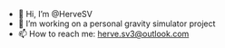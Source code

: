 - 👋 Hi, I’m @HerveSV 
- 🌱 I’m working on a personal gravity simulator project
- 📫 How to reach me: herve.sv3@outlook.com

<!---
HerveSV/HerveSV is a ✨ special ✨ repository because its `README.md` (this file) appears on your GitHub profile.
You can click the Preview link to take a look at your changes.
--->
<!--- - 👀 I’m interested in OOP, lower high level languages, higher high level languages, graphics programming, video game programming, video games --->
